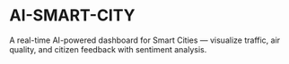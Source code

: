 # AI-SMART-CITY
A real-time AI-powered dashboard for Smart Cities — visualize traffic, air quality, and citizen feedback with sentiment analysis.
